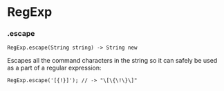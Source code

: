 # RegExp

### .escape

    RegExp.escape(String string) -> String new

Escapes all the command characters in the string so it can safely be used
as a part of a regular expression:

    RegExp.escape('[{!}]'); // -> "\[\{\!\}\]"
